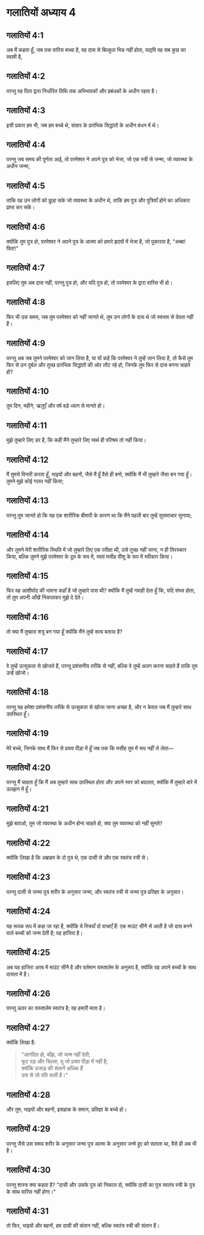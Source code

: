 # गलातियों अध्याय 4

## गलातियों 4:1

अब मैं कहता हूँ, जब तक वारिस बच्चा है, वह दास से बिल्कुल भिन्न नहीं होता, यद्यपि वह सब कुछ का स्वामी है,

## गलातियों 4:2

परन्तु वह पिता द्वारा निर्धारित तिथि तक अभिभावकों और प्रबंधकों के अधीन रहता है।

## गलातियों 4:3

इसी प्रकार हम भी, जब हम बच्चे थे, संसार के प्रारंभिक सिद्धांतों के अधीन बंधन में थे।

## गलातियों 4:4

परन्तु जब समय की पूर्णता आई, तो परमेश्वर ने अपने पुत्र को भेजा, जो एक स्त्री से जन्मा, जो व्यवस्था के अधीन जन्मा,

## गलातियों 4:5

ताकि वह उन लोगों को छुड़ा सके जो व्यवस्था के अधीन थे, ताकि हम पुत्र और पुत्रियाँ होने का अधिकार प्राप्त कर सकें।

## गलातियों 4:6

क्योंकि तुम पुत्र हो, परमेश्वर ने अपने पुत्र के आत्मा को हमारे हृदयों में भेजा है, जो पुकारता है, "अब्बा! पिता!"

## गलातियों 4:7

इसलिए तुम अब दास नहीं, परन्तु पुत्र हो; और यदि पुत्र हो, तो परमेश्वर के द्वारा वारिस भी हो।

## गलातियों 4:8

फिर भी उस समय, जब तुम परमेश्वर को नहीं जानते थे, तुम उन लोगों के दास थे जो स्वभाव से देवता नहीं हैं।

## गलातियों 4:9

परन्तु अब जब तुमने परमेश्वर को जान लिया है, या यों कहें कि परमेश्वर ने तुम्हें जान लिया है, तो कैसे तुम फिर से उन दुर्बल और तुच्छ प्रारंभिक सिद्धांतों की ओर लौट रहे हो, जिनके तुम फिर से दास बनना चाहते हो?

## गलातियों 4:10

तुम दिन, महीने, ऋतुएँ और वर्ष बड़े ध्यान से मानते हो।

## गलातियों 4:11

मुझे तुम्हारे लिए डर है, कि कहीं मैंने तुम्हारे लिए व्यर्थ ही परिश्रम तो नहीं किया।

## गलातियों 4:12

मैं तुमसे विनती करता हूँ, भाइयों और बहनों, जैसे मैं हूँ वैसे ही बनो, क्योंकि मैं भी तुम्हारे जैसा बन गया हूँ। तुमने मुझे कोई गलत नहीं किया;

## गलातियों 4:13

परन्तु तुम जानते हो कि यह एक शारीरिक बीमारी के कारण था कि मैंने पहली बार तुम्हें सुसमाचार सुनाया;

## गलातियों 4:14

और तुमने मेरी शारीरिक स्थिति में जो तुम्हारे लिए एक परीक्षा थी, उसे तुच्छ नहीं जाना, न ही तिरस्कार किया, बल्कि तुमने मुझे परमेश्वर के दूत के रूप में, स्वयं मसीह यीशु के रूप में स्वीकार किया।

## गलातियों 4:15

फिर वह आशीर्वाद की भावना कहाँ है जो तुम्हारे पास थी? क्योंकि मैं तुम्हें गवाही देता हूँ कि, यदि संभव होता, तो तुम अपनी आँखें निकालकर मुझे दे देते।

## गलातियों 4:16

तो क्या मैं तुम्हारा शत्रु बन गया हूँ क्योंकि मैंने तुम्हें सत्य बताया है?

## गलातियों 4:17

वे तुम्हें उत्सुकता से खोजते हैं, परन्तु प्रशंसनीय तरीके से नहीं, बल्कि वे तुम्हें अलग करना चाहते हैं ताकि तुम उन्हें खोजो।

## गलातियों 4:18

परन्तु यह हमेशा प्रशंसनीय तरीके से उत्सुकता से खोजा जाना अच्छा है, और न केवल जब मैं तुम्हारे साथ उपस्थित हूँ।

## गलातियों 4:19

मेरे बच्चे, जिनके साथ मैं फिर से प्रसव पीड़ा में हूँ जब तक कि मसीह तुम में रूप नहीं ले लेता—

## गलातियों 4:20

परन्तु मैं चाहता हूँ कि मैं अब तुम्हारे साथ उपस्थित होता और अपने स्वर को बदलता, क्योंकि मैं तुम्हारे बारे में उलझन में हूँ।

## गलातियों 4:21

मुझे बताओ, तुम जो व्यवस्था के अधीन होना चाहते हो, क्या तुम व्यवस्था को नहीं सुनते?

## गलातियों 4:22

क्योंकि लिखा है कि अब्राहम के दो पुत्र थे, एक दासी से और एक स्वतंत्र स्त्री से।

## गलातियों 4:23

परन्तु दासी से जन्मा पुत्र शरीर के अनुसार जन्मा, और स्वतंत्र स्त्री से जन्मा पुत्र प्रतिज्ञा के अनुसार।

## गलातियों 4:24

यह रूपक रूप में कहा जा रहा है, क्योंकि ये स्त्रियाँ दो वाचाएँ हैं: एक माउंट सीनै से आती है जो दास बनने वाले बच्चों को जन्म देती है; वह हाजिरा है।

## गलातियों 4:25

अब यह हाजिरा अरब में माउंट सीनै है और वर्तमान यरूशलेम के अनुरूप है, क्योंकि वह अपने बच्चों के साथ दासता में है।

## गलातियों 4:26

परन्तु ऊपर का यरूशलेम स्वतंत्र है; वह हमारी माता है।

## गलातियों 4:27

क्योंकि लिखा है:

> "आनंदित हो, बाँझ, जो जन्म नहीं देती;  
> फूट पड़ और चिल्ला, तू जो प्रसव पीड़ा में नहीं है;  
> क्योंकि उजाड़ की संतानें अधिक हैं  
> उस से जो पति वाली है।"

## गलातियों 4:28

और तुम, भाइयों और बहनों, इसहाक के समान, प्रतिज्ञा के बच्चे हो।

## गलातियों 4:29

परन्तु जैसे उस समय शरीर के अनुसार जन्मा पुत्र आत्मा के अनुसार जन्मे हुए को सताता था, वैसे ही अब भी है।

## गलातियों 4:30

परन्तु शास्त्र क्या कहता है? "दासी और उसके पुत्र को निकाल दो, क्योंकि दासी का पुत्र स्वतंत्र स्त्री के पुत्र के साथ वारिस नहीं होगा।"

## गलातियों 4:31

तो फिर, भाइयों और बहनों, हम दासी की संतान नहीं, बल्कि स्वतंत्र स्त्री की संतान हैं।
